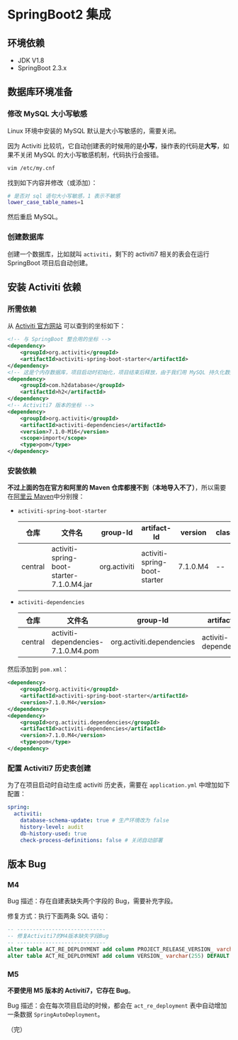 # SpringBoot2 集成

## 环境依赖

+ JDK V1.8
+ SpringBoot 2.3.x

## 数据库环境准备

### 修改 MySQL 大小写敏感

Linux 环境中安装的 MySQL 默认是大小写敏感的，需要关闭。

因为 Activiti 比较坑，它自动创建表的时候用的是**小写**，操作表的代码是**大写**，如果不关闭 MySQL 的大小写敏感机制，代码执行会报错。

```bash
vim /etc/my.cnf
```

找到如下内容并修改（或添加）：

```bash
# 是否对 sql 语句大小写敏感，1 表示不敏感
lower_case_table_names=1
```

然后重启 MySQL。

### 创建数据库

创建一个数据库，比如就叫 `activiti`，剩下的 activiti7 相关的表会在运行 SpringBoot 项目后自动创建。

## 安装 Activiti 依赖

### 所需依赖

从 [Activiti 官方网站](https://activiti.gitbook.io/activiti-7-developers-guide/getting-started/getting-started-activiti-core#taskruntime-api) 可以查到的坐标如下：

```xml
<!-- 与 SpringBoot 整合用的坐标 -->
<dependency>
    <groupId>org.activiti</groupId>
    <artifactId>activiti-spring-boot-starter</artifactId>
</dependency>
<!-- 这是个内存数据库，项目启动时初始化，项目结束后释放，由于我们用 MySQL 持久化数据，所以这个不需要 -->
<dependency>
    <groupId>com.h2database</groupId>
    <artifactId>h2</artifactId>
</dependency>
<!-- Activiti7 版本的坐标 -->
<dependency>
    <groupId>org.activiti</groupId>
    <artifactId>activiti-dependencies</artifactId>
    <version>7.1.0-M16</version>
    <scope>import</scope>
    <type>pom</type>
</dependency>
```

### 安装依赖

**不过上面的包在官方和阿里的 Maven 仓库都搜不到（本地导入不了）**，所以需要在[阿里云 Maven](https://developer.aliyun.com/mvn/search)中分别搜：

+ `activiti-spring-boot-starter`

  | 仓库    | 文件名                                    | group-Id     | artifact-Id                  | version  | classifier | packaging |
  | ------- | ----------------------------------------- | ------------ | ---------------------------- | -------- | ---------- | --------- |
  | central | activiti-spring-boot-starter-7.1.0.M4.jar | org.activiti | activiti-spring-boot-starter | 7.1.0.M4 | \--        | jar       |

+ `activiti-dependencies`

  | 仓库    | 文件名                             | group-Id                  | artifact-Id           | version  | classifier | packaging |
  | ------- | ---------------------------------- | ------------------------- | --------------------- | -------- | ---------- | --------- |
  | central | activiti-dependencies-7.1.0.M4.pom | org.activiti.dependencies | activiti-dependencies | 7.1.0.M4 | \--        | pom       |

然后添加到 `pom.xml`：

```xml
<dependency>
    <groupId>org.activiti</groupId>
    <artifactId>activiti-spring-boot-starter</artifactId>
    <version>7.1.0.M4</version>
</dependency>
<dependency>
    <groupId>org.activiti.dependencies</groupId>
    <artifactId>activiti-dependencies</artifactId>
    <version>7.1.0.M4</version>
    <type>pom</type>
</dependency>

```

### 配置 Activiti7 历史表创建

为了在项目启动时自动生成 activiti 历史表，需要在 `application.yml` 中增加如下配置：

```yaml
spring:
  activiti:
    database-schema-update: true # 生产环境改为 false
    history-level: audit
    db-history-used: true
    check-process-definitions: false # 关闭自动部署
```

## 版本 Bug

### M4

Bug 描述：存在自建表缺失两个字段的 Bug，需要补充字段。

修复方式：执行下面两条 SQL 语句：

```sql
-- ----------------------------
-- 修复Activiti7的M4版本缺失字段Bug
-- ----------------------------
alter table ACT_RE_DEPLOYMENT add column PROJECT_RELEASE_VERSION_ varchar(255) DEFAULT NULL;
alter table ACT_RE_DEPLOYMENT add column VERSION_ varchar(255) DEFAULT NULL;
```

### M5

**不要使用 M5 版本的 Activiti7，它存在 Bug**。

Bug 描述：会在每次项目启动的时候，都会在 `act_re_deployment` 表中自动增加一条数据 `SpringAutoDeployment`。

（完）

